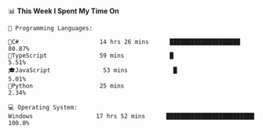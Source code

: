 <p><g-emoji class="g-emoji" alias="bar_chart" fallback-src="https://github.githubassets.com/images/icons/emoji/unicode/1f4ca.png">📊</g-emoji> <strong>This Week I Spent My Time On</strong></p>

<pre lang="text"><code>💬 Programming Languages: 

🦜C#                       14 hrs 26 mins      ████████████████████       80.87% 
🐋TypeScript               59 mins             █                          5.51% 
🎓JavaScript               53 mins             █                          5.01% 
🐍Python                   25 mins                                        2.34%

💻 Operating System: 
Windows                  17 hrs 52 mins      █████████████████████████   100.0%</code></pre>

